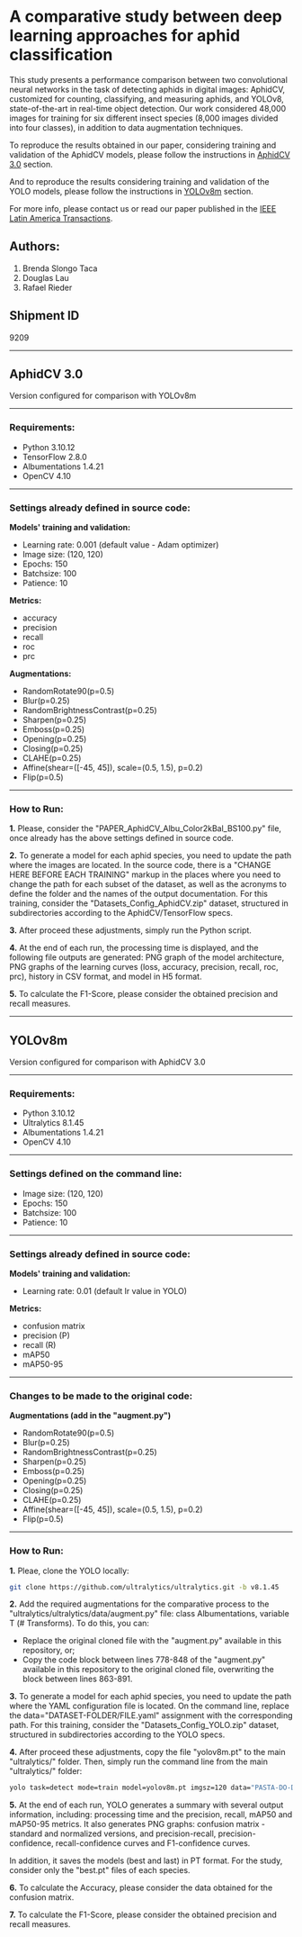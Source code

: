 # A comparative study between deep learning approaches for aphid classification

This study presents a performance comparison between two convolutional neural networks in the task of detecting aphids in digital images: AphidCV, customized for counting, classifying, and measuring aphids, and YOLOv8, state-of-the-art in real-time object detection. Our work considered 48,000 images for training for six different insect species (8,000 images divided into four classes), in addition to data augmentation techniques.

To reproduce the results obtained in our paper, considering training and validation of the AphidCV models, please follow the instructions in [AphidCV 3.0](#aphidcv-30) section.

And to reproduce the results considering training and validation of the YOLO models, please follow the instructions in [YOLOv8m](#yolov8m) section.

For more info, please contact us or read our paper published in the [IEEE Latin America Transactions](https://latamt.ieeer9.org/index.php/transactions). 

## Authors:
1. Brenda Slongo Taca
2. Douglas Lau
3. Rafael Rieder

## Shipment ID
9209

***
## AphidCV 3.0
Version configured for comparison with YOLOv8m
***

### Requirements:

- Python 3.10.12
- TensorFlow 2.8.0
- Albumentations 1.4.21
- OpenCV 4.10

***

### Settings already defined in source code:

**Models' training and validation:**

- Learning rate: 0.001 (default value - Adam optimizer)
- Image size: (120, 120)
- Epochs: 150
- Batchsize: 100
- Patience: 10

**Metrics:**

- accuracy
- precision
- recall
- roc
- prc

**Augmentations:**

- RandomRotate90(p=0.5)
- Blur(p=0.25)
- RandomBrightnessContrast(p=0.25)
- Sharpen(p=0.25)
- Emboss(p=0.25)
- Opening(p=0.25)
- Closing(p=0.25)
- CLAHE(p=0.25)
- Affine(shear=([-45, 45]), scale=(0.5, 1.5), p=0.2)
- Flip(p=0.5)

***

### How to Run:

**1.** Please, consider the "PAPER_AphidCV_Albu_Color2kBal_BS100.py" file, once already has the above settings defined in source code.

**2.** To generate a model for each aphid species, you need to update the path where the images are located. In the source code, there is a "CHANGE HERE BEFORE EACH TRAINING" markup in the places where you need to change the path for each subset of the dataset, as well as the acronyms to define the folder and the names of the output documentation. For this training, consider the "Datasets_Config_AphidCV.zip" dataset, structured in subdirectories according to the AphidCV/TensorFlow specs.

**3.** After proceed these adjustments, simply run the Python script.

**4.** At the end of each run, the processing time is displayed, and the following file outputs are generated: PNG graph of the model architecture, PNG graphs of the learning curves (loss, accuracy, precision, recall, roc, prc), history in CSV format, and model in H5 format.

**5.** To calculate the F1-Score, please consider the obtained precision and recall measures.


***

## YOLOv8m
Version configured for comparison with AphidCV 3.0

***

### Requirements:

- Python 3.10.12
- Ultralytics 8.1.45
- Albumentations 1.4.21
- OpenCV 4.10

***

### Settings defined on the command line:

- Image size: (120, 120)
- Epochs: 150
- Batchsize: 100
- Patience: 10

***

### Settings already defined in source code:

**Models' training and validation:**
- Learning rate: 0.01 (default lr value in YOLO)

**Metrics:**
- confusion matrix
- precision (P)
- recall (R)
- mAP50
- mAP50-95
  
***

### Changes to be made to the original code:

**Augmentations (add in the "augment.py")**
- RandomRotate90(p=0.5)
- Blur(p=0.25)
- RandomBrightnessContrast(p=0.25)
- Sharpen(p=0.25)
- Emboss(p=0.25)
- Opening(p=0.25)
- Closing(p=0.25)
- CLAHE(p=0.25)
- Affine(shear=([-45, 45]), scale=(0.5, 1.5), p=0.2)
- Flip(p=0.5)
  
***

### How to Run:

**1.** Pleae, clone the YOLO locally:
```bash
git clone https://github.com/ultralytics/ultralytics.git -b v8.1.45
```
**2.** Add the required augmentations for the comparative process to the "ultralytics/ultralytics/data/augment.py" file: class Albumentations, variable T (# Transforms). To do this, you can:

- Replace the original cloned file with the "augment.py" available in this repository, or;
- Copy the code block between lines 778-848 of the "augment.py" available in this repository to the original cloned file, overwriting the block between lines 863-891.

**3.** To generate a model for each aphid species, you need to update the path where the YAML configuration file is located. On the command line, replace the data="DATASET-FOLDER/FILE.yaml" assignment with the corresponding path. For this training, consider the "Datasets_Config_YOLO.zip" dataset, structured in subdirectories according to the YOLO specs.

**4.** After proceed these adjustments, copy the file "yolov8m.pt" to the main "ultralytics/" folder. Then, simply run the command line from the main "ultralytics/" folder:

```bash
yolo task=detect mode=train model=yolov8m.pt imgsz=120 data="PASTA-DO-DATASET/ARQUIVO.yaml" epochs=150 batch=100 workers=20 device=0 val=True keras=True patience=10 augment=true
```

**5.** At the end of each run, YOLO generates a summary with several output information, including: processing time and the precision, recall, mAP50 and mAP50-95 metrics. It also generates PNG graphs: confusion matrix - standard and normalized versions, and precision-recall, precision-confidence, recall-confidence curves and F1-confidence curves.

In addition, it saves the models (best and last) in PT format. For the study, consider only the "best.pt" files of each species.

**6.** To calculate the Accuracy, please consider the data obtained for the confusion matrix.

**7.** To calculate the F1-Score, please consider the obtained precision and recall measures.
